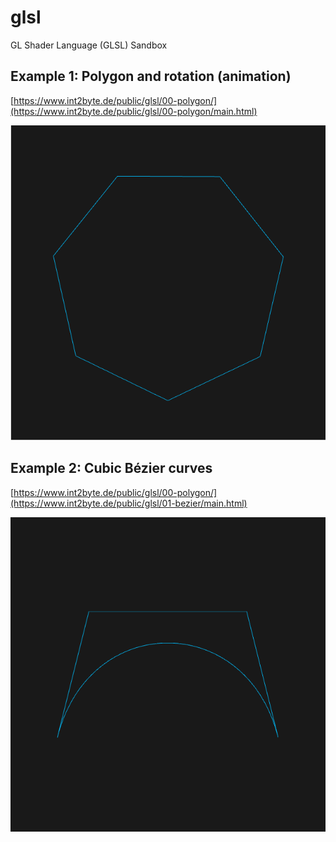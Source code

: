 # glsl
GL Shader Language (GLSL) Sandbox

## Example 1: Polygon and rotation (animation)
[https://www.int2byte.de/public/glsl/00-polygon/](https://www.int2byte.de/public/glsl/00-polygon/main.html)

![Polygon](/00-polygon/screenshot.png)



## Example 2: Cubic Bézier curves
[https://www.int2byte.de/public/glsl/00-polygon/](https://www.int2byte.de/public/glsl/01-bezier/main.html)

![Cubic Bézier curve](/01-bezier/screenshot.png)